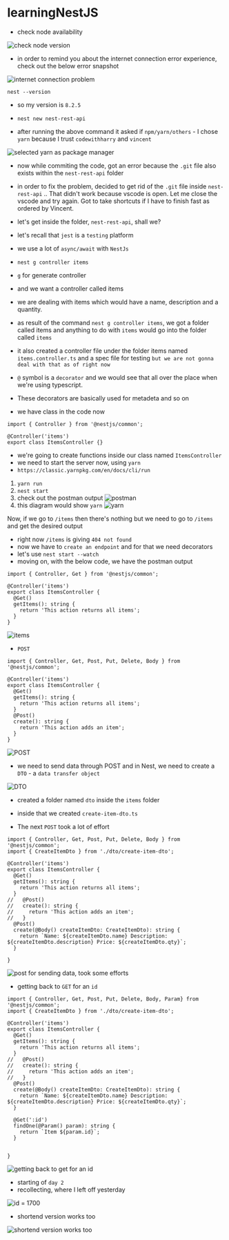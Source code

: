 # learningNestJS
- check node availability

![check node version](https://github.com/anindameister/learningNestJS/blob/main/photos/1.PNG)

- in order to remind you about the internet connection error experience, check out the below error snapshot

![internet connection problem](https://github.com/anindameister/learningNestJS/blob/main/photos/2.PNG)

```
nest --version
```
- so my version is `8.2.5`
- `nest new nest-rest-api`

- after running the above command it asked if `npm/yarn/others` - I chose `yarn` because I trust `codewithharry` and `vincent`

![selected yarn as package manager](https://github.com/anindameister/learningNestJS/blob/main/photos/3.PNG)

- now while commiting the code, got an error because the `.git` file also exists within the `nest-rest-api` folder
- in order to fix the problem, decided to get rid of the `.git` file inside `nest-rest-api` .. That didn't work because vscode is open. Let me close the vscode and try again. Got to take shortcuts if I have to finish fast as ordered by Vincent.

- let's get inside the folder, `nest-rest-api`, shall we?
- let's recall that `jest` is a `testing` platform
- we use a lot of `async/await` with `NestJs`

- `nest g controller items`
- `g` for generate controller
- and we want a controller called items
- we are dealing with items which would have a name, description and a quantity. 
- as result of the command `nest g controller items`, we got a folder called items and anything to do with `items` would go into the folder called `items`
- it also created a controller file under the folder items named `items.controller.ts` and a spec file for testing `but we are not gonna deal with that as of right now`
- `@` symbol is a `decorator` and we would see that all over the place when we're using typescript.
- These decorators are basically used for metadeta and so on
- we have class in the code now
```
import { Controller } from '@nestjs/common';

@Controller('items')
export class ItemsController {}
```
- we're going to create functions inside our class named `ItemsController`
- we need to start the server now, using `yarn`
- `https://classic.yarnpkg.com/en/docs/cli/run`
1. `yarn run`
2. `nest start`
3. check out the postman output ![postman](https://github.com/anindameister/learningNestJS/blob/main/photos/4.PNG)
4. this diagram would show `yarn` ![yarn](https://github.com/anindameister/learningNestJS/blob/main/photos/5.PNG)

Now, if we go to `/items` then there's nothing but we need to go to `/items` and get the desired output
- right now `/items` is giving `404 not found`
- now we have to `create an endpoint` and for that we need decorators
- let's use `nest start --watch`
- moving on, with the below code, we have the postman output
```
import { Controller, Get } from '@nestjs/common';

@Controller('items')
export class ItemsController {
  @Get()
  getItems(): string {
    return 'This action returns all items';
  }
}
```
![items](https://github.com/anindameister/learningNestJS/blob/main/photos/6.PNG)

- `POST`
```
import { Controller, Get, Post, Put, Delete, Body } from '@nestjs/common';

@Controller('items')
export class ItemsController {
  @Get()
  getItems(): string {
    return 'This action returns all items';
  }
  @Post()
  create(): string {
    return 'This action adds an item';
  }
}
```
![POST](https://github.com/anindameister/learningNestJS/blob/main/photos/7.PNG)

- we need to send data through POST and in Nest, we need to create a `DTO` - a `data transfer object`

![DTO](https://github.com/anindameister/learningNestJS/blob/main/photos/8.PNG)

- created a folder named `dto` inside the `items` folder
- inside that we created `create-item-dto.ts`

- The next `POST` took a lot of effort
```
import { Controller, Get, Post, Put, Delete, Body } from '@nestjs/common';
import { CreateItemDto } from './dto/create-item-dto';

@Controller('items')
export class ItemsController {
  @Get()
  getItems(): string {
    return 'This action returns all items';
  }
//   @Post()
//   create(): string {
//     return 'This action adds an item';
//   }
  @Post()
  create(@Body() createItemDto: CreateItemDto): string {
    return `Name: ${createItemDto.name} Description: ${createItemDto.description} Price: ${createItemDto.qty}`;
  }

}
```
![post for sending data, took some efforts](https://github.com/anindameister/learningNestJS/blob/main/photos/9.PNG)

- getting back to `GET` for an `id`
```
import { Controller, Get, Post, Put, Delete, Body, Param} from '@nestjs/common';
import { CreateItemDto } from './dto/create-item-dto';

@Controller('items')
export class ItemsController {
  @Get()
  getItems(): string {
    return 'This action returns all items';
  }
//   @Post()
//   create(): string {
//     return 'This action adds an item';
//   }
  @Post()
  create(@Body() createItemDto: CreateItemDto): string {
    return `Name: ${createItemDto.name} Description: ${createItemDto.description} Price: ${createItemDto.qty}`;
  }

  @Get(':id')
  findOne(@Param() param): string {
    return `Item ${param.id}`;
  }


}
```

![getting back to get for an id](https://github.com/anindameister/learningNestJS/blob/main/photos/10.PNG)

- starting of `day 2`
- recollecting, where I left off yesterday

![id = 1700](https://github.com/anindameister/learningNestJS/blob/main/photos/11.PNG)

- shortend version works too

![shortend version works too](https://github.com/anindameister/learningNestJS/blob/main/photos/12.PNG)
